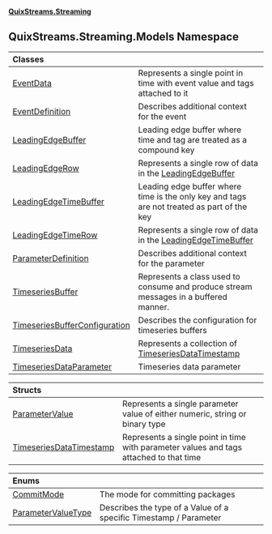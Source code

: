 #### [QuixStreams.Streaming](index.md 'index')

## QuixStreams.Streaming.Models Namespace

| Classes | |
| :--- | :--- |
| [EventData](EventData.md 'QuixStreams.Streaming.Models.EventData') | Represents a single point in time with event value and tags attached to it |
| [EventDefinition](EventDefinition.md 'QuixStreams.Streaming.Models.EventDefinition') | Describes additional context for the event |
| [LeadingEdgeBuffer](LeadingEdgeBuffer.md 'QuixStreams.Streaming.Models.LeadingEdgeBuffer') | Leading edge buffer where time and tag are treated as a compound key |
| [LeadingEdgeRow](LeadingEdgeRow.md 'QuixStreams.Streaming.Models.LeadingEdgeRow') | Represents a single row of data in the [LeadingEdgeBuffer](LeadingEdgeBuffer.md 'QuixStreams.Streaming.Models.LeadingEdgeBuffer') |
| [LeadingEdgeTimeBuffer](LeadingEdgeTimeBuffer.md 'QuixStreams.Streaming.Models.LeadingEdgeTimeBuffer') | Leading edge buffer where time is the only key and tags are not treated as part of the key |
| [LeadingEdgeTimeRow](LeadingEdgeTimeRow.md 'QuixStreams.Streaming.Models.LeadingEdgeTimeRow') | Represents a single row of data in the [LeadingEdgeTimeBuffer](LeadingEdgeTimeBuffer.md 'QuixStreams.Streaming.Models.LeadingEdgeTimeBuffer') |
| [ParameterDefinition](ParameterDefinition.md 'QuixStreams.Streaming.Models.ParameterDefinition') | Describes additional context for the parameter |
| [TimeseriesBuffer](TimeseriesBuffer.md 'QuixStreams.Streaming.Models.TimeseriesBuffer') | Represents a class used to consume and produce stream messages in a buffered manner. |
| [TimeseriesBufferConfiguration](TimeseriesBufferConfiguration.md 'QuixStreams.Streaming.Models.TimeseriesBufferConfiguration') | Describes the configuration for timeseries buffers |
| [TimeseriesData](TimeseriesData.md 'QuixStreams.Streaming.Models.TimeseriesData') | Represents a collection of [TimeseriesDataTimestamp](TimeseriesDataTimestamp.md 'QuixStreams.Streaming.Models.TimeseriesDataTimestamp') |
| [TimeseriesDataParameter](TimeseriesDataParameter.md 'QuixStreams.Streaming.Models.TimeseriesDataParameter') | Timeseries data parameter |

| Structs | |
| :--- | :--- |
| [ParameterValue](ParameterValue.md 'QuixStreams.Streaming.Models.ParameterValue') | Represents a single parameter value of either numeric, string or binary type |
| [TimeseriesDataTimestamp](TimeseriesDataTimestamp.md 'QuixStreams.Streaming.Models.TimeseriesDataTimestamp') | Represents a single point in time with parameter values and tags attached to that time |

| Enums | |
| :--- | :--- |
| [CommitMode](CommitMode.md 'QuixStreams.Streaming.Models.CommitMode') | The mode for committing packages |
| [ParameterValueType](ParameterValueType.md 'QuixStreams.Streaming.Models.ParameterValueType') | Describes the type of a Value of a specific Timestamp / Parameter |
